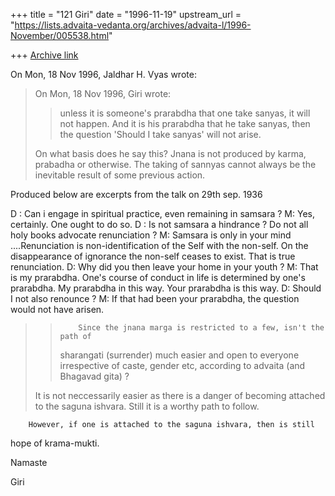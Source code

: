 +++
title = "121 Giri"
date = "1996-11-19"
upstream_url = "https://lists.advaita-vedanta.org/archives/advaita-l/1996-November/005538.html"

+++
[Archive link](https://lists.advaita-vedanta.org/archives/advaita-l/1996-November/005538.html)

On Mon, 18 Nov 1996, Jaldhar H. Vyas wrote:

> On Mon, 18 Nov 1996, Giri wrote:
>
> > unless it is someone's prarabdha that one take sanyas, it will not
> > happen. And it is his prarabdha that he take sanyas, then the question
> > 'Should I take sanyas' will not arise.
>
> On what basis does he say this?  Jnana is not produced by karma, prabadha
> or otherwise.  The taking of sannyas cannot always be the inevitable
> result of some previous action.

Produced below are excerpts from the talk on 29th sep. 1936

D : Can i engage in spiritual practice, even remaining in samsara ?
M: Yes, certainly. One ought to do so.
D : Is not samsara a hindrance ? Do not all holy books advocate
renunciation ?
M: Samsara is only in your mind ....Renunciation is non-identification of
the Self with the non-self. On the disappearance of ignorance the
non-self ceases to exist. That is true renunciation.
D: Why did you then leave your home in your youth ?
M: That is my prarabdha. One's course of conduct in life is determined by
one's prarabdha. My prarabdha in this way. Your prarabdha is this way.
D: Should I not also renounce ?
M: If that had been your prarabdha, the question would not have arisen.


>
> >         Since the jnana marga is restricted to a few, isn't the path of
> > sharangati (surrender) much easier and open to everyone irrespective of
> > caste, gender etc, according to advaita (and Bhagavad gita) ?
>
> It is not neccessarily easier as there is a danger of becoming attached to
> the saguna ishvara.  Still it is a worthy path to follow.

        However, if one is attached to the saguna ishvara, then is still
hope of krama-mukti.

Namaste

Giri

